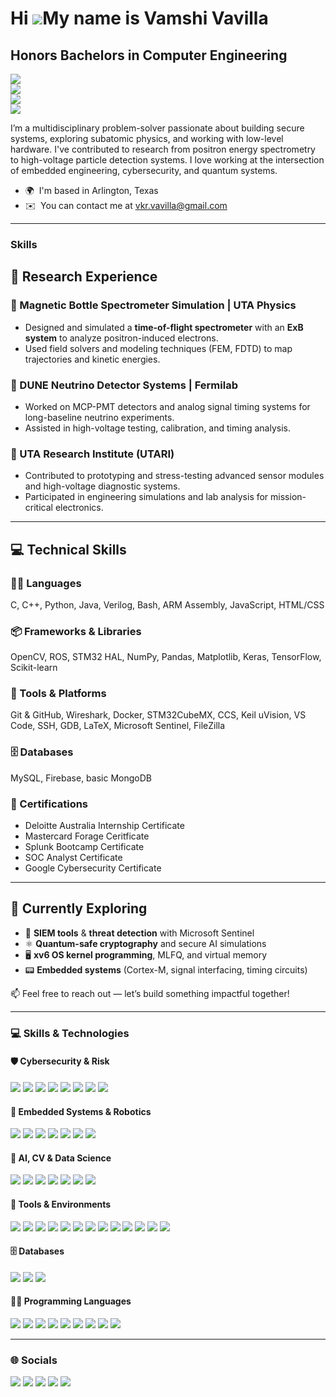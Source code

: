 Hi ![](https://user-images.githubusercontent.com/18350557/176309783-0785949b-9127-417c-8b55-ab5a4333674e.gif)My name is Vamshi Vavilla
======================================================================================================================================

Honors Bachelors in Computer Engineering
----------------------------------------

[![](https://img.shields.io/badge/Computer%20Engineering-UTA-blue)](https://www.uta.edu/)  
[![](https://img.shields.io/badge/Minors-Cybersecurity%20%7C%20Mathematics%20%7C%20Physics-purple)]()  
[![](https://img.shields.io/badge/Actively%20Seeking-Internships%20%26%20Research-orange)]()  
[![](https://img.shields.io/badge/LinkedIn-VamshiVavilla-blue?logo=linkedin)](https://linkedin.com/in/vamshivavilla)


I’m a multidisciplinary problem-solver passionate about building secure systems, exploring subatomic physics, and working with low-level hardware. I've contributed to research from positron energy spectrometry to high-voltage particle detection systems. I love working at the intersection of embedded engineering, cybersecurity, and quantum systems.

*   🌍  I'm based in Arlington, Texas
*   ✉️  You can contact me at [vkr.vavilla@gmail.com](mailto:vkr.vavilla@gmail.com)

---

### Skills


## 🔬 Research Experience

### 🧲 Magnetic Bottle Spectrometer Simulation | UTA Physics
- Designed and simulated a **time-of-flight spectrometer** with an **ExB system** to analyze positron-induced electrons.
- Used field solvers and modeling techniques (FEM, FDTD) to map trajectories and kinetic energies.

### 🧪 DUNE Neutrino Detector Systems | Fermilab
- Worked on MCP-PMT detectors and analog signal timing systems for long-baseline neutrino experiments.
- Assisted in high-voltage testing, calibration, and timing analysis.

### 🔹 UTA Research Institute (UTARI)
- Contributed to prototyping and stress-testing advanced sensor modules and high-voltage diagnostic systems.
- Participated in engineering simulations and lab analysis for mission-critical electronics.

---

## 💻 Technical Skills

### 👨‍💻 Languages
C, C++, Python, Java, Verilog, Bash, ARM Assembly, JavaScript, HTML/CSS

### 📦 Frameworks & Libraries
OpenCV, ROS, STM32 HAL, NumPy, Pandas, Matplotlib, Keras, TensorFlow, Scikit-learn

### 🧰 Tools & Platforms
Git & GitHub, Wireshark, Docker, STM32CubeMX, CCS, Keil uVision, VS Code, SSH, GDB, LaTeX, Microsoft Sentinel, FileZilla

### 🗄️ Databases
MySQL, Firebase, basic MongoDB

### 🏅 Certifications
- Deloitte Australia Internship Certificate
- Mastercard Forage Ceritficate
- Splunk Bootcamp Certificate
- SOC Analyst Certificate
- Google Cybersecurity Certificate

---

## 🌱 Currently Exploring

- 🔐 **SIEM tools** & **threat detection** with Microsoft Sentinel  
- ⚛️ **Quantum-safe cryptography** and secure AI simulations  
- 🖥️ **xv6 OS kernel programming**, MLFQ, and virtual memory  
- 📟 **Embedded systems** (Cortex-M, signal interfacing, timing circuits)


📫 Feel free to reach out — let’s build something impactful together!

---


### 💻 Skills & Technologies

#### 🛡️ Cybersecurity & Risk
<p align="left">
  <img src="https://img.shields.io/badge/Azure_Sentinel-5C2D91?style=for-the-badge&logo=microsoft&logoColor=white"/>
  <img src="https://img.shields.io/badge/Nessus-0096D6?style=for-the-badge&logoColor=white"/>
  <img src="https://img.shields.io/badge/PowerShell-5391FE?style=for-the-badge&logo=powershell&logoColor=white"/>
  <img src="https://img.shields.io/badge/Zero_Trust_Security-000000?style=for-the-badge&logo=zero-trust&logoColor=white"/>
  <img src="https://img.shields.io/badge/ISO/IEC_27001-2E86C1?style=for-the-badge&logoColor=white"/>
  <img src="https://img.shields.io/badge/NIST_Framework-6C3483?style=for-the-badge&logoColor=white"/>
  <img src="https://img.shields.io/badge/Azure_AD-0078D4?style=for-the-badge&logo=microsoftazure&logoColor=white"/>
  <img src="https://img.shields.io/badge/M365_Security-00A1F1?style=for-the-badge&logo=microsoft&logoColor=white"/>
</p>

#### 🔌 Embedded Systems & Robotics
<p align="left">
  <img src="https://img.shields.io/badge/TM4C123GXL-FF5733?style=for-the-badge&logo=ti&logoColor=white"/>
  <img src="https://img.shields.io/badge/Keil_uVision-00457C?style=for-the-badge&logoColor=white"/>
  <img src="https://img.shields.io/badge/ARM_Cortex-M4-34495E?style=for-the-badge&logo=arm&logoColor=white"/>
  <img src="https://img.shields.io/badge/STM32_HAL-1E90FF?style=for-the-badge&logo=stmicroelectronics&logoColor=white"/>
  <img src="https://img.shields.io/badge/ROS2-22314E?style=for-the-badge&logo=robotframework&logoColor=white"/>
  <img src="https://img.shields.io/badge/Arduino-00979D?style=for-the-badge&logo=arduino&logoColor=white"/>
  <img src="https://img.shields.io/badge/Raspberry_Pi-A22846?style=for-the-badge&logo=raspberrypi&logoColor=white"/>
</p>

#### 🧠 AI, CV & Data Science
<p align="left">
  <img src="https://img.shields.io/badge/OpenCV-5C3EE8?style=for-the-badge&logo=opencv&logoColor=white"/>
  <img src="https://img.shields.io/badge/TensorFlow-FF6F00?style=for-the-badge&logo=tensorflow&logoColor=white"/>
  <img src="https://img.shields.io/badge/Keras-D00000?style=for-the-badge&logo=keras&logoColor=white"/>
  <img src="https://img.shields.io/badge/Scikit--learn-F7931E?style=for-the-badge&logo=scikit-learn&logoColor=white"/>
  <img src="https://img.shields.io/badge/Numpy-013243?style=for-the-badge&logo=numpy&logoColor=white"/>
  <img src="https://img.shields.io/badge/Pandas-150458?style=for-the-badge&logo=pandas&logoColor=white"/>
  <img src="https://img.shields.io/badge/Matplotlib-11557C?style=for-the-badge&logoColor=white"/>
</p>

#### 🧰 Tools & Environments
<p align="left">
  <img src="https://img.shields.io/badge/Linux-000000?style=for-the-badge&logo=linux&logoColor=white"/>
  <img src="https://img.shields.io/badge/MacOS-000000?style=for-the-badge&logo=apple&logoColor=white"/>
  <img src="https://img.shields.io/badge/Git-F05032?style=for-the-badge&logo=git&logoColor=white"/>
  <img src="https://img.shields.io/badge/GitHub-181717?style=for-the-badge&logo=github&logoColor=white"/>
  <img src="https://img.shields.io/badge/VSCODE-007ACC?style=for-the-badge&logo=visualstudiocode&logoColor=white"/>
  <img src="https://img.shields.io/badge/Docker-2496ED?style=for-the-badge&logo=docker&logoColor=white"/>
  <img src="https://img.shields.io/badge/Wireshark-1679A7?style=for-the-badge&logo=wireshark&logoColor=white"/>
  <img src="https://img.shields.io/badge/STM32CubeMX-003366?style=for-the-badge&logoColor=white"/>
  <img src="https://img.shields.io/badge/CCS-TI?style=for-the-badge&logoColor=white"/>
  <img src="https://img.shields.io/badge/SSH-000000?style=for-the-badge&logo=openssh&logoColor=white"/>
  <img src="https://img.shields.io/badge/GDB-282C34?style=for-the-badge&logoColor=white"/>
  <img src="https://img.shields.io/badge/LaTeX-008080?style=for-the-badge&logo=latex&logoColor=white"/>
  <img src="https://img.shields.io/badge/FileZilla-BF0000?style=for-the-badge&logo=filezilla&logoColor=white"/>
</p>

#### 🗄️ Databases
<p align="left">
  <img src="https://img.shields.io/badge/MySQL-4479A1?style=for-the-badge&logo=mysql&logoColor=white"/>
  <img src="https://img.shields.io/badge/Firebase-FFCA28?style=for-the-badge&logo=firebase&logoColor=black"/>
  <img src="https://img.shields.io/badge/MongoDB-47A248?style=for-the-badge&logo=mongodb&logoColor=white"/>
</p>

#### 👨‍💻 Programming Languages
<p align="left">
  <img src="https://img.shields.io/badge/C-00599C?style=for-the-badge&logo=c&logoColor=white"/>
  <img src="https://img.shields.io/badge/C++-00599C?style=for-the-badge&logo=c%2B%2B&logoColor=white"/>
  <img src="https://img.shields.io/badge/Python-3776AB?style=for-the-badge&logo=python&logoColor=white"/>
  <img src="https://img.shields.io/badge/Java-ED8B00?style=for-the-badge&logo=java&logoColor=white"/>
  <img src="https://img.shields.io/badge/Verilog-8A2BE2?style=for-the-badge&logoColor=white"/>
  <img src="https://img.shields.io/badge/Bash-121011?style=for-the-badge&logo=gnubash&logoColor=white"/>
  <img src="https://img.shields.io/badge/ARM_Assembly-34495E?style=for-the-badge&logo=arm&logoColor=white"/>
  <img src="https://img.shields.io/badge/JavaScript-F7DF1E?style=for-the-badge&logo=javascript&logoColor=black"/>
  <img src="https://img.shields.io/badge/HTML/CSS-E34F26?style=for-the-badge&logo=html5&logoColor=white"/>
</p>

---

### 🌐 Socials
<p align="left">
  <a href="https://www.github.com/vkr-vavilla" target="_blank"><img src="https://img.shields.io/badge/GitHub-181717?style=for-the-badge&logo=github&logoColor=white"/></a>
  <a href="https://www.linkedin.com/in/vamshi-vavilla/" target="_blank"><img src="https://img.shields.io/badge/LinkedIn-0A66C2?style=for-the-badge&logo=linkedin&logoColor=white"/></a>
  <a href="http://www.instagram.com/vamshivavilla" target="_blank"><img src="https://img.shields.io/badge/Instagram-E4405F?style=for-the-badge&logo=instagram&logoColor=white"/></a>
  <a href="https://www.x.com/vavillavamshi1" target="_blank"><img src="https://img.shields.io/badge/Twitter-1DA1F2?style=for-the-badge&logo=twitter&logoColor=white"/></a>
  <a href="https://discord.com/users/vamshivavilla" target="_blank"><img src="https://img.shields.io/badge/Discord-5865F2?style=for-the-badge&logo=discord&logoColor=white"/></a>
</p>
